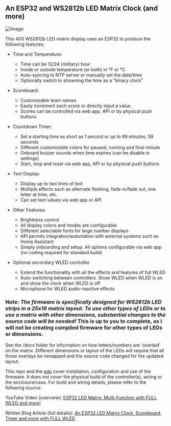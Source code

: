 ## An ESP32 and WS2812b LED Matrix Clock (and more)

![Image](https://github.com/user-attachments/assets/c14741ac-3b36-426a-b996-b0b9679540eb)

This 400 WS2812b LED matrix display uses an ESP32 to produce the following features:

- Time and Temperature:
  - Time can be 12/24 (military) hour
  - Inside or outside temperature (or both) in °F or °C
  - Auto-syncing to NTP server or manually set the date/time
  - Optionally switch to showning the time as a "binary clock"

- Scoreboard:
  - Customizable team names
  - Easily increment each score or directly input a value.
  - Scores can be controlled via web app, API or by physical push buttons

- Countdown Timer:
  - Set a starting time as short as 1 second or up to 99 minutes, 59 seconds
  - Different customizable colors for paused, running and final minute
  - Onboard buzzer sounds when time expires (can be disable in settings)
  - Start, stop and reset via web app, API or by physical push buttons

- Text Display:
  - Display up to two lines of text
  - Multiple effects such as alternate flashing, fade-in/fade out, one letter at time, etc.
  - Can set text values via web app or API

- Other Features:
  - Brightness control
  - All display colors and modes are configurable
  - Different selectable fonts for large number displays
  - API permits integration/automation with external systems such as Home Assistant
  - Simply onboarding and setup.  All options configurable via web app (no coding required for standard build)

- Optional secondary WLED controller
  - Extend the functionality with all the effects and features of full WLED
  - Auto-switching between controllers.  Show WLED when WLED is on and show the clock when WLED is off
  - Microphone for WLED audio-reactive effects

### **Note**: _The firmware is specifically designed for WS2812b LED strips in a 25x16 matrix layout.  To use other types of LEDs or to use a matrix with other dimensions, substantial changes to the source code will be needed!_  This is up to you to complete, as I will not be creating compiled firmware for other types of LEDs or dimensions.

See the /docs folder for information on how letters/numbers are 'overlaid' on the matrix.  Different dimensions or layout of the LEDs will require that all those overlays be remapped and the source code changed for the updated layout.

This repo and the [wiki](https://github.com/Resinchem/Matrix-Clock-ESP32/wiki) cover installation, configuration and use of the firmware.  It does not cover the physical build of the controller(s), wiring or the enclosure/case.  For build and wiring details, please refer to the following source:

YouTube Video (overview): [ESP32 LED Matrix: Multi-Function with FULL WLED and more!](https://youtu.be/nE2EDA_VE_Y)

Written Blog Article (full details): [An ESP32 LED Matrix Clock, Scoreboard, Timer and more with FULL WLED](https://resinchemtech.blogspot.com/2025/01/matrix32.html)
 
